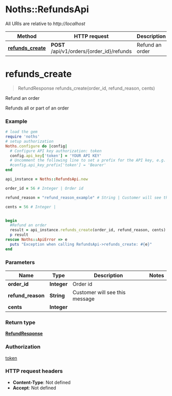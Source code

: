 # Noths::RefundsApi

All URIs are relative to *http://localhost*

Method | HTTP request | Description
------------- | ------------- | -------------
[**refunds_create**](RefundsApi.md#refunds_create) | **POST** /api/v1/orders/{order_id}/refunds | Refund an order


# **refunds_create**
> RefundResponse refunds_create(order_id, refund_reason, cents)

Refund an order

Refunds all or part of an order

### Example
```ruby
# load the gem
require 'noths'
# setup authorization
Noths.configure do |config|
  # Configure API key authorization: token
  config.api_key['token'] = 'YOUR API KEY'
  # Uncomment the following line to set a prefix for the API key, e.g. 'Bearer' (defaults to nil)
  #config.api_key_prefix['token'] = 'Bearer'
end

api_instance = Noths::RefundsApi.new

order_id = 56 # Integer | Order id

refund_reason = "refund_reason_example" # String | Customer will see this message

cents = 56 # Integer | 


begin
  #Refund an order
  result = api_instance.refunds_create(order_id, refund_reason, cents)
  p result
rescue Noths::ApiError => e
  puts "Exception when calling RefundsApi->refunds_create: #{e}"
end
```

### Parameters

Name | Type | Description  | Notes
------------- | ------------- | ------------- | -------------
 **order_id** | **Integer**| Order id | 
 **refund_reason** | **String**| Customer will see this message | 
 **cents** | **Integer**|  | 

### Return type

[**RefundResponse**](RefundResponse.md)

### Authorization

[token](../README.md#token)

### HTTP request headers

 - **Content-Type**: Not defined
 - **Accept**: Not defined



